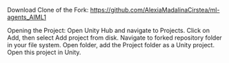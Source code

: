 Download Clone of the Fork:
https://github.com/AlexiaMadalinaCirstea/ml-agents_AIML1

Opening the Project:
Open Unity Hub and navigate to Projects.
Click on Add, then select Add project from disk.
Navigate to forked repository folder in your file system.
Open folder, add the Project folder as a Unity project.
Open this project in Unity.
